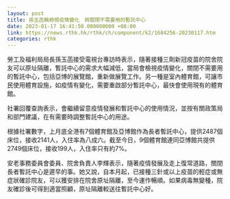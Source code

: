 ```yaml
---
layout: post
title: 孫玉菡稱檢視疫情變化　將關閉不需要用的暫託中心
date: 2023-01-17 16:41:50.000000000 +08:00
link: https://news.rthk.hk/rthk/ch/component/k2/1684256-20230117.htm
categories: rthk
---
```


勞工及福利局局長孫玉菡接受電視台專訪時表示，隨著接種三劑新冠疫苗的院舍院友可以原址隔離，暫託中心的需求大幅減低，當局會檢視疫情變化，關閉不需要用的暫託中心，包括亞博的展覽館，重新做展覽工作。另一種是室內體育館，可讓市民使用體育設施，如疫情有變化，需要重啟部分暫託中心，最快會使用現有的體育館。

社署回覆查詢表示，會繼續留意疫情發展和暫託中心的使用情況，並按有關政策局和部門建議，在有需要時調整暫託中心的用途。

根據社署數字，上月底全港有7個體育館及亞博館作為長者暫託中心，提供2487個床位，接收2141人，入住率為八成六。截至今日，9個體育館連同亞博館共提供2749個床位，接收199人，入住率只有約7%。

安老事務委員會委員、院舍負責人李輝表示，隨著疫情發展及走上復常道路，關閉長者暫託中心是遲早的事。她又說，自本月起，已接種三針或以上疫苗的輕症或無症狀確診院友，可以獲安排在院舍原址隔離，至今運作暢順。如果病毒無變種，院友確診後可得到適當照顧，原址隔離較送往暫託中心好。
